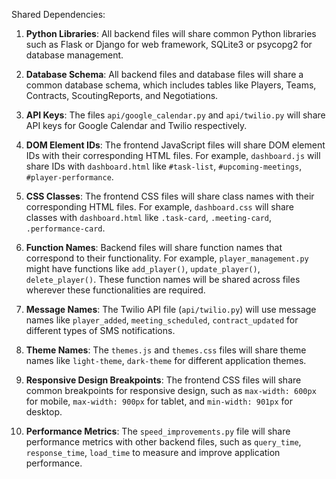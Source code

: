 Shared Dependencies:

1. **Python Libraries**: All backend files will share common Python libraries such as Flask or Django for web framework, SQLite3 or psycopg2 for database management.

2. **Database Schema**: All backend files and database files will share a common database schema, which includes tables like Players, Teams, Contracts, ScoutingReports, and Negotiations.

3. **API Keys**: The files `api/google_calendar.py` and `api/twilio.py` will share API keys for Google Calendar and Twilio respectively.

4. **DOM Element IDs**: The frontend JavaScript files will share DOM element IDs with their corresponding HTML files. For example, `dashboard.js` will share IDs with `dashboard.html` like `#task-list`, `#upcoming-meetings`, `#player-performance`.

5. **CSS Classes**: The frontend CSS files will share class names with their corresponding HTML files. For example, `dashboard.css` will share classes with `dashboard.html` like `.task-card`, `.meeting-card`, `.performance-card`.

6. **Function Names**: Backend files will share function names that correspond to their functionality. For example, `player_management.py` might have functions like `add_player()`, `update_player()`, `delete_player()`. These function names will be shared across files wherever these functionalities are required.

7. **Message Names**: The Twilio API file (`api/twilio.py`) will use message names like `player_added`, `meeting_scheduled`, `contract_updated` for different types of SMS notifications.

8. **Theme Names**: The `themes.js` and `themes.css` files will share theme names like `light-theme`, `dark-theme` for different application themes.

9. **Responsive Design Breakpoints**: The frontend CSS files will share common breakpoints for responsive design, such as `max-width: 600px` for mobile, `max-width: 900px` for tablet, and `min-width: 901px` for desktop.

10. **Performance Metrics**: The `speed_improvements.py` file will share performance metrics with other backend files, such as `query_time`, `response_time`, `load_time` to measure and improve application performance.